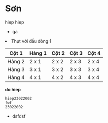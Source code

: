 # Sơn
hiep
hiep
- ga
<li>Thụt với đầu dòng 1</li>

| Cột 1| Hàng 1 | Cột 2 | Cột 3| Cột 4 |
|---|---|---|---|---|
| Hàng 2 | 2 x 1 | 2 x 2 | 2 x 3 | 2 x 4 |
| Hàng 3 | 3 x 1 | 3 x 2 | 3 x 3 | 3 x 4 |
| Hàng 4 | 4 x 1 | 4 x 2 | 4 x 3 | 4 x 4 |

**do hiep**
```
hiep23022002
fwf
23022002
```
<ul>
          <li>dsfdsf</li>
</ul>  
